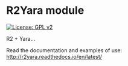 # R2Yara module

[![License: GPL v2](https://img.shields.io/badge/License-GPL%20v2-blue.svg)](https://www.gnu.org/licenses/old-licenses/gpl-2.0.en.html)

R2 + Yara...

Read the documentation and examples of use: http://r2yara.readthedocs.io/en/latest/
